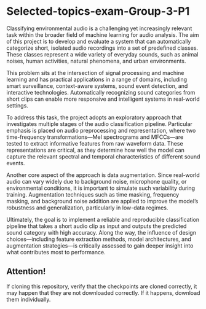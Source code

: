 # Selected-topics-exam-Group-3-P1
Classifying environmental audio is a challenging yet increasingly relevant task within the broader field of machine learning for audio analysis. The aim of this project is to develop and evaluate a system that can automatically categorize short, isolated audio recordings into a set of predefined classes. These classes represent a wide variety of everyday sounds, such as animal noises, human activities, natural phenomena, and urban environments.

This problem sits at the intersection of signal processing and machine learning and has practical applications in a range of domains, including smart surveillance, context-aware systems, sound event detection, and interactive technologies. Automatically recognizing sound categories from short clips can enable more responsive and intelligent systems in real-world settings.

To address this task, the project adopts an exploratory approach that investigates multiple stages of the audio classification pipeline. Particular emphasis is placed on audio preprocessing and representation, where two time-frequency transformations—Mel spectrograms and MFCCs—are tested to extract informative features from raw waveform data. These representations are critical, as they determine how well the model can capture the relevant spectral and temporal characteristics of different sound events.

Another core aspect of the approach is data augmentation. Since real-world audio can vary widely due to background noise, microphone quality, or environmental conditions, it is important to simulate such variability during training. Augmentation techniques such as time masking, frequency masking, and background noise addition are applied to improve the model’s robustness and generalization, particularly in low-data regimes.

Ultimately, the goal is to implement a reliable and reproducible classification pipeline that takes a short audio clip as input and outputs the predicted sound category with high accuracy. Along the way, the influence of design choices—including feature extraction methods, model architectures, and augmentation strategies—is critically assessed to gain deeper insight into what contributes most to performance.

## Attention!
If cloning this repository, verify that the checkpoints are cloned correctly, it may happen that they are not downloaded correctly. If it happens, download them individually.
